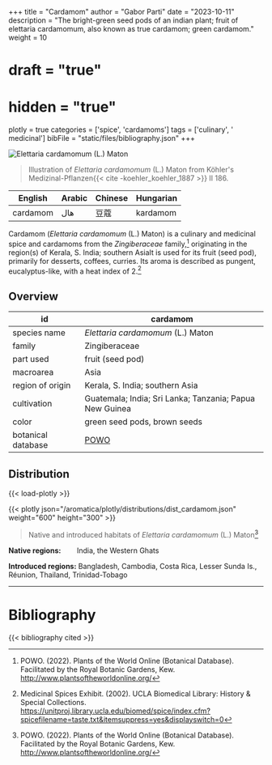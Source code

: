 +++
title = "Cardamom"
author = "Gabor Parti"
date = "2023-10-11"
description = "The bright-green seed pods of an indian plant; fruit of elettaria cardamomum, also known as true cardamom; green cardamom."
weight = 10
# draft = "true"
# hidden = "true"
plotly = true
categories = ['spice', 'cardamoms']
tags = ['culinary', ' medicinal']
bibFile = "static/files/bibliography.json"
+++

![*Elettaria cardamomum* (L.) Maton](/images/illustrations/cardamom.png?width=25vw "Illustration of Elettaria cardamomum from Köhler's Medizinal-Pflanzen")

>Illustration of *Elettaria cardamomum* (L.) Maton from Köhler's Medizinal-Pflanzen{{< cite -koehler_koehler_1887 >}} II 186.

| English|Arabic|Chinese|Hungarian|
|--------|------|-------|---------|
|cardamom|  هال |   豆蔻  | kardamom|

Cardamom (*Elettaria cardamomum* (L.) Maton) is a culinary and medicinal spice and cardamoms from the *Zingiberaceae* family,[^powo] originating in the region(s) of Kerala, S. India; southern AsiaIt is used for its fruit (seed pod), primarily for desserts, coffees, curries. Its aroma is described as pungent, eucalyptus-like, with a heat index of 2.[^ucla_medicinal_2002]

## Overview

|        id        |                        cardamom                       |
|------------------|-------------------------------------------------------|
|   species name   |           *Elettaria cardamomum* (L.) Maton           |
|      family      |                     Zingiberaceae                     |
|     part used    |                    fruit (seed pod)                   |
|     macroarea    |                          Asia                         |
| region of origin |            Kerala, S. India; southern Asia            |
|    cultivation   |Guatemala; India; Sri Lanka; Tanzania; Papua New Guinea|
|       color      |              green seed pods, brown seeds             |
|botanical database|  [POWO](https://powo.science.kew.org/taxon/796556-1)  |

## Distribution

{{< load-plotly >}}

{{< plotly json="/aromatica/plotly/distributions/dist_cardamom.json" weight="600" height="300" >}}

>Native and introduced habitats of *Elettaria cardamomum* (L.) Maton[^powo]

**Native regions:** &nbsp; &nbsp; &nbsp; &nbsp;India, the Western Ghats

**Introduced regions:** Bangladesh, Cambodia, Costa Rica, Lesser Sunda Is., Réunion, Thailand, Trinidad-Tobago

[^powo]: POWO. (2022). Plants of the World Online (Botanical Database). Facilitated by the Royal Botanic Gardens, Kew. http://www.plantsoftheworldonline.org/
[^ucla_medicinal_2002]: Medicinal Spices Exhibit. (2002). UCLA Biomedical Library: History & Special Collections. https://unitproj.library.ucla.edu/biomed/spice/index.cfm?spicefilename=taste.txt&itemsuppress=yes&displayswitch=0



***

# Bibliography

{{< bibliography cited >}}

